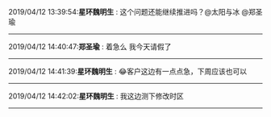 2019/04/12 13:39:54:**星环魏明生** : 这个问题还能继续推进吗？@太阳与冰 @郑圣瑜 
*************************************************************************************
2019/04/12 14:40:47:**郑圣瑜** : 着急么 我今天请假了
*************************************************************************************
2019/04/12 14:41:39:**星环魏明生** : 😂客户这边有一点点急，下周应该也可以
*************************************************************************************
2019/04/12 14:42:02:**星环魏明生** : 我这边测下修改时区
*************************************************************************************
